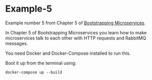# Example-5

Example number 5 from Chapter 5 of [Bootstrapping Microservices](https://www.bootstrapping-microservices.com).

In Chapter 5 of Bootstrapping Microservices you learn how to make microservices talk to each other with HTTP requests and RabbitMQ messages.

You need Docker and Docker-Compose installed to run this.

Boot it up from the terminal using:

    docker-compose up --build
